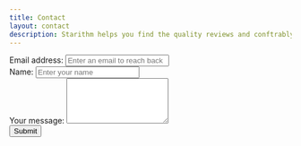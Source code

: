 ```yaml
---
title: Contact
layout: contact
description: Starithm helps you find the quality reviews and conftrably summarize them into a single value.
---
```


<form 
  action="https://formspree.io/f/xzbjognd"
  method="POST">
  <div class="form-group">
    <label for="email">Email address:</label>
    <input type="email" class="form-control" placeholder="Enter an email to reach back" id="email">
  </div>
  <div class="form-group">
    <label for="name">Name:</label>
    <input type="name" class="form-control" placeholder="Enter your name" id="name">
  </div>
  <div class="form-group">
  <label for="message">Your message:</label>
  <textarea class="form-control" rows="5" id="message"></textarea>
  </div>
  <button type="submit" class="btn btn-primary">Submit</button>
</form>
